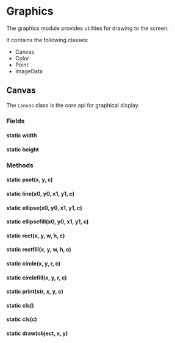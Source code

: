 Graphics
=============

The graphics module provides utilities for drawing to the screen.

It contains the following classes:

* Canvas
* Color
* Point
* ImageData

## Canvas

The `Canvas` class is the core api for graphical display.

### Fields
#### static width 
#### static height 

### Methods
#### static pset(x, y, c) 
#### static line(x0, y0, x1, y1, c) 
#### static ellipse(x0, y0, x1, y1, c) 
#### static ellipsefill(x0, y0, x1, y1, c) 
#### static rect(x, y, w, h, c) 
#### static rectfill(x, y, w, h, c) 
#### static circle(x, y, r, c) 
#### static circlefill(x, y, r, c) 
#### static print(str, x, y, c) 
#### static cls() 
#### static cls(c) 
#### static draw(object, x, y) 
